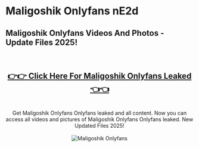 # Maligoshik Onlyfans nE2d

<h2>Maligoshik Onlyfans Videos And Photos - Update Files 2025!</h2>
<br>
<div align="center">
<h2><a href="https://213.232.235.80/live/video.php?q=maligoshik-onlyfans" rel="nofollow">👉👉 Click Here For Maligoshik Onlyfans Leaked 👈👈</a></h2>

<br>
Get Maligoshik Onlyfans Onlyfans leaked and all content. Now you can access all videos and pictures of Maligoshik Onlyfans Onlyfans leaked. New Updated Files 2025!
<br>
<br>
<a href="https://213.232.235.80/live/video.php?q=maligoshik-onlyfans" rel="nofollow" data-target="animated-image.originalLink"><img src="https://i.imgur.com/dJHk4Zq.gif" alt="Maligoshik Onlyfans" style="max-width: 100%; display: inline-block;" data-target="animated-image.originalImage"></a>
</div>
<br>